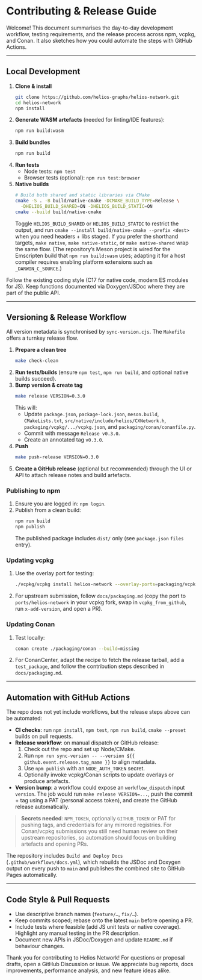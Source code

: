 # Contributing & Release Guide

Welcome! This document summarises the day-to-day development workflow, testing requirements, and the release process across npm, vcpkg, and Conan. It also sketches how you could automate the steps with GitHub Actions.

---

## Local Development

1. **Clone & install**
   ```bash
   git clone https://github.com/helios-graphs/helios-network.git
   cd helios-network
   npm install
   ```
2. **Generate WASM artefacts** (needed for linting/IDE features):
   ```bash
   npm run build:wasm
   ```
3. **Build bundles**
   ```bash
   npm run build
   ```
4. **Run tests**
   - Node tests: `npm test`
   - Browser tests (optional): `npm run test:browser`
5. **Native builds**
   ```bash
   # Build both shared and static libraries via CMake
   cmake -S . -B build/native-cmake -DCMAKE_BUILD_TYPE=Release \
     -DHELIOS_BUILD_SHARED=ON -DHELIOS_BUILD_STATIC=ON
   cmake --build build/native-cmake
   ```
   Toggle `HELIOS_BUILD_SHARED` or `HELIOS_BUILD_STATIC` to restrict the output, and run `cmake --install build/native-cmake --prefix <dest>` when you need headers + libs staged. If you prefer the shorthand targets, `make native`, `make native-static`, or `make native-shared` wrap the same flow. (The repository’s Meson project is wired for the Emscripten build that `npm run build:wasm` uses; adapting it for a host compiler requires enabling platform extensions such as `_DARWIN_C_SOURCE`.)

Follow the existing coding style (C17 for native code, modern ES modules for JS). Keep functions documented via Doxygen/JSDoc where they are part of the public API.

---

## Versioning & Release Workflow

All version metadata is synchronised by `sync-version.cjs`. The `Makefile` offers a turnkey release flow.

1. **Prepare a clean tree**
   ```bash
   make check-clean
   ```
2. **Run tests/builds** (ensure `npm test`, `npm run build`, and optional native builds succeed).
3. **Bump version & create tag**
   ```bash
   make release VERSION=0.3.0
   ```
   This will:
   - Update `package.json`, `package-lock.json`, `meson.build`, `CMakeLists.txt`, `src/native/include/helios/CXNetwork.h`, `packaging/vcpkg/.../vcpkg.json`, and `packaging/conan/conanfile.py`.
   - Commit with message `Release v0.3.0`.
   - Create an annotated tag `v0.3.0`.
4. **Push**
   ```bash
   make push-release VERSION=0.3.0
   ```
5. **Create a GitHub release** (optional but recommended) through the UI or API to attach release notes and build artefacts.

### Publishing to npm

1. Ensure you are logged in: `npm login`.
2. Publish from a clean build:
   ```bash
   npm run build
   npm publish
   ```
   The published package includes `dist/` only (see `package.json` `files` entry).

### Updating vcpkg

1. Use the overlay port for testing:
   ```bash
   ./vcpkg/vcpkg install helios-network --overlay-ports=packaging/vcpkg
   ```
2. For upstream submission, follow `docs/packaging.md` (copy the port to `ports/helios-network` in your vcpkg fork, swap in `vcpkg_from_github`, run `x-add-version`, and open a PR).

### Updating Conan

1. Test locally:
   ```bash
   conan create ./packaging/conan --build=missing
   ```
2. For ConanCenter, adapt the recipe to fetch the release tarball, add a `test_package`, and follow the contribution steps described in `docs/packaging.md`.

---

## Automation with GitHub Actions

The repo does not yet include workflows, but the release steps above can be automated:

- **CI checks**: run `npm install`, `npm test`, `npm run build`, `cmake --preset` builds on pull requests.
- **Release workflow**: on manual dispatch or GitHub release:
  1. Check out the repo and set up Node/CMake.
  2. Run `npm run sync-version -- --version ${{ github.event.release.tag_name }}` to align metadata.
  3. Use `npm publish` with an `NODE_AUTH_TOKEN` secret.
  4. Optionally invoke vcpkg/Conan scripts to update overlays or produce artefacts.
- **Version bump**: a workflow could expose an `workflow_dispatch` input `version`. The job would run `make release VERSION=...`, push the commit + tag using a PAT (personal access token), and create the GitHub release automatically.

> **Secrets needed**: `NPM_TOKEN`, optionally `GITHUB_TOKEN` or PAT for pushing tags, and credentials for any mirrored registries. For Conan/vcpkg submissions you still need human review on their upstream repositories, so automation should focus on building artefacts and opening PRs.

The repository includes `Build and Deploy Docs` (`.github/workflows/docs.yml`), which rebuilds the JSDoc and Doxygen output on every push to `main` and publishes the combined site to GitHub Pages automatically.

---

## Code Style & Pull Requests

- Use descriptive branch names (`feature/…`, `fix/…`).
- Keep commits scoped; rebase onto the latest `main` before opening a PR.
- Include tests where feasible (add JS unit tests or native coverage). Highlight any manual testing in the PR description.
- Document new APIs in JSDoc/Doxygen and update `README.md` if behaviour changes.

Thank you for contributing to Helios Network! For questions or proposal drafts, open a GitHub Discussion or issue. We appreciate bug reports, docs improvements, performance analysis, and new feature ideas alike.
